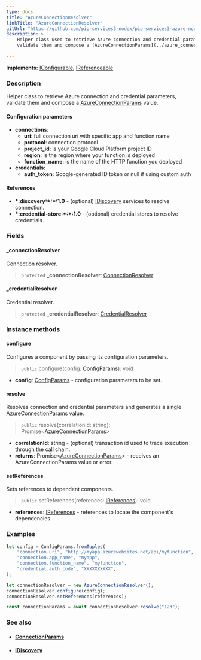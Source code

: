 ```yaml
---
type: docs
title: "AzureConnectionResolver"
linkTitle: "AzureConnectionResolver"
gitUrl: "https://github.com/pip-services3-nodex/pip-services3-azure-nodex"
description: >
    Helper class used to retrieve Azure connection and credential parameters,
    validate them and compose a [AzureConnectionParams](../azure_connection_params) value.
 
---
```


**Implements:** [IConfigurable](../../../commons/config/iconfigurable), [IReferenceable](../../../commons/refer/ireferenceable)

### Description

Helper class to retrieve Azure connection and credential parameters,
validate them and compose a [AzureConnectionParams](../azure_connection_params) value.


#### Configuration parameters

- **connections**:                   
     - **uri**:           full connection uri with specific app and function name
     - **protocol**:      connection protocol
     - **project_id**:    is your Google Cloud Platform project ID
     - **region**:        is the region where your function is deployed
     - **function_name**: is the name of the HTTP function you deployed
- **credentials**:    
    - **auth_token**:    Google-generated ID token or null if using custom auth

#### References
- **\*:discovery:\*:\*:1.0** - (optional) [IDiscovery](../../../components/connect/idiscovery) services to resolve connection.
- **\*:credential-store:\*:\*:1.0** - (optional) credential stores to resolve credentials.

### Fields

<span class="hide-title-link">

#### _connectionResolver
Connection resolver.
> `protected` **_connectionResolver**: [ConnectionResolver](../../../components/connect/connection_resolver)

#### _credentialResolver
Credential resolver.
> `protected` **_credentialResolver**: [CredentialResolver](../../../components/auth/credential_resolver)

</span>

### Instance methods

#### configure
Configures a component by passing its configuration parameters.

> `public` configure(config: [ConfigParams](../../../commons/config/config_params)): void

- **config**: [ConfigParams](../../../commons/config/config_params) - configuration parameters to be set.

#### resolve
Resolves connection and credential parameters and generates a single
[AzureConnectionParams](../azure_connection_params) value.

> `public` resolve(correlationId: string): Promise<[AzureConnectionParams](../azure_connection_params)>

- **correlationId**: string - (optional) transaction id used to trace execution through the call chain. 
- **returns**: Promise<[AzureConnectionParams](../azure_connection_params)> - receives an AzureConnectionParams value or error.

#### setReferences
Sets references to dependent components.

> `public` setReferences(references: [IReferences](../../../commons/refer/ireferences)): void

- **references**: [IReferences](../../../commons/refer/ireferences) - references to locate the component's dependencies.



### Examples

```typescript
let config = ConfigParams.fromTuples(
    "connection.uri", "http://myapp.azurewebsites.net/api/myfunction",
    "connection.app_name", "myapp",
    "connection.function_name", "myfunction",
    "credential.auth_code", "XXXXXXXXXX",
);

let connectionResolver = new AzureConnectionResolver();
connectionResolver.configure(config);
connectionResolver.setReferences(references);

const connectionParams = await connectionResolver.resolve("123");
```

### See also
- #### [ConnectionParams](../../../components/connect/connection_params)
- #### [IDiscovery](../../../components/connect/idiscovery)
